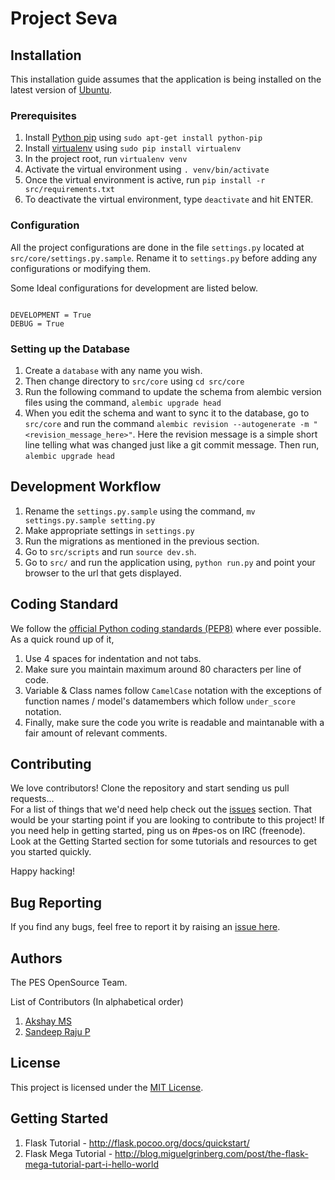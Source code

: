 Project Seva
===

## Installation

This installation guide assumes that the application is being installed on the latest version of [Ubuntu](http://www.ubuntu.com/ubuntu).


### Prerequisites

1. Install [Python pip](https://pypi.python.org/pypi/pip) using `sudo apt-get install python-pip`
2. Install [virtualenv](https://pypi.python.org/pypi/virtualenv) using `sudo pip install virtualenv`
3. In the project root, run `virtualenv venv`
4. Activate the virtual environment using `. venv/bin/activate`
5. Once the virtual environment is active, run `pip install -r src/requirements.txt`
6. To deactivate the virtual environment, type `deactivate` and hit ENTER.


### Configuration

All the project configurations are done in the file `settings.py` located at `src/core/settings.py.sample`. Rename it to `settings.py` before adding any configurations or modifying them.  

Some Ideal configurations for development are listed below.


```

DEVELOPMENT = True
DEBUG = True

```


### Setting up the Database

1. Create a `database` with any name you wish.
2. Then change directory to `src/core` using `cd src/core`
3. Run the following command to update the schema from alembic version files using the command, `alembic upgrade head`
4. When you edit the schema and want to sync it to the database, go to `src/core` and run the command `alembic revision --autogenerate -m "<revision_message_here>"`. Here the revision message is a simple short line telling what was changed just like a git commit message. Then run, `alembic upgrade head`


## Development Workflow

1. Rename the `settings.py.sample` using the command, `mv settings.py.sample setting.py`
2. Make appropriate settings in `settings.py`
3. Run the migrations as mentioned in the previous section.
4. Go to `src/scripts` and run `source dev.sh`.
5. Go to `src/` and run the application using, `python run.py` and point your browser to the url that gets displayed.


## Coding Standard

We follow the [official Python coding standards (PEP8)](http://www.python.org/dev/peps/pep-0008/) where ever possible. As a quick round up of it,

1. Use 4 spaces for indentation and not tabs.
2. Make sure you maintain maximum around 80 characters per line of code.
3. Variable & Class names follow `CamelCase` notation with the exceptions of function names / model's datamembers which follow `under_score` notation.
4. Finally, make sure the code you write is readable and maintanable with a fair amount of relevant comments.


## Contributing

We love contributors! Clone the repository and start sending us pull requests...  
For a list of things that we'd need help check out the [issues](https://github.com/pesos/ngo-portal/issues) section. That would be your starting point if you are looking to contribute to this project! If you need help in getting started, ping us on #pes-os on IRC (freenode). Look at the Getting Started section for some tutorials and resources to get you started quickly.

Happy hacking!


## Bug Reporting

If you find any bugs, feel free to report it by raising an [issue here](https://github.com/pesos/ngo-portal/issues).


## Authors

The PES OpenSource Team.

List of Contributors (In alphabetical order)

1. [Akshay MS](https://github.com/akshayms)
2. [Sandeep Raju P](https://github.com/sandeepraju)


## License

This project is licensed under the [MIT License](https://github.com/pesos/ngo-portal/blob/seva-flask/LICENSE.txt).


## Getting Started

1. Flask Tutorial - http://flask.pocoo.org/docs/quickstart/
2. Flask Mega Tutorial - http://blog.miguelgrinberg.com/post/the-flask-mega-tutorial-part-i-hello-world
